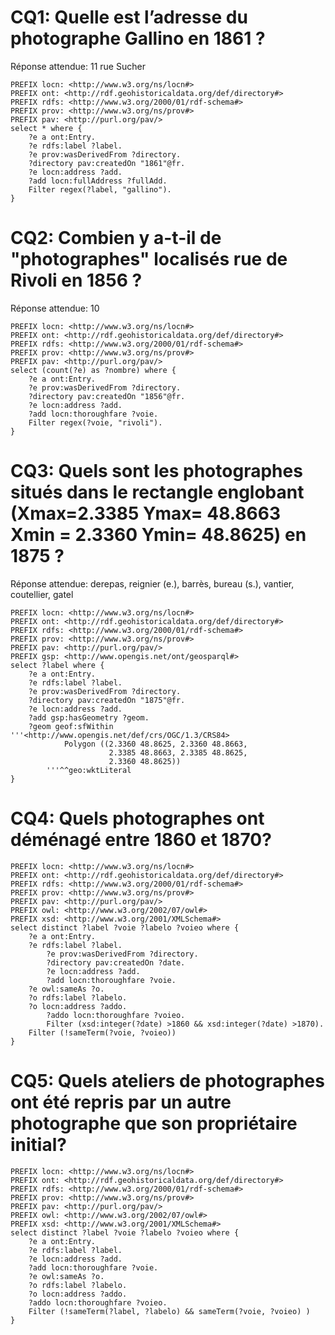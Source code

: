 # CQ1: Quelle est l’adresse du photographe Gallino en 1861 ?

Réponse attendue: 11 rue Sucher
```
PREFIX locn: <http://www.w3.org/ns/locn#>
PREFIX ont: <http://rdf.geohistoricaldata.org/def/directory#>
PREFIX rdfs: <http://www.w3.org/2000/01/rdf-schema#>
PREFIX prov: <http://www.w3.org/ns/prov#>
PREFIX pav: <http://purl.org/pav/>
select * where { 
	?e a ont:Entry.
    ?e rdfs:label ?label.
    ?e prov:wasDerivedFrom ?directory.
    ?directory pav:createdOn "1861"@fr. 
    ?e locn:address ?add.
    ?add locn:fullAddress ?fullAdd.
    Filter regex(?label, "gallino").
}
```
# CQ2: Combien y a-t-il de "photographes" localisés rue de Rivoli en 1856 ? 
Réponse attendue: 10
```
PREFIX locn: <http://www.w3.org/ns/locn#>
PREFIX ont: <http://rdf.geohistoricaldata.org/def/directory#>
PREFIX rdfs: <http://www.w3.org/2000/01/rdf-schema#>
PREFIX prov: <http://www.w3.org/ns/prov#>
PREFIX pav: <http://purl.org/pav/>
select (count(?e) as ?nombre) where { 
	?e a ont:Entry.
    ?e prov:wasDerivedFrom ?directory.
    ?directory pav:createdOn "1856"@fr. 
    ?e locn:address ?add.
    ?add locn:thoroughfare ?voie.
    Filter regex(?voie, "rivoli").
}
```
# CQ3: Quels sont les photographes situés dans le rectangle englobant (Xmax=2.3385 Ymax= 48.8663 Xmin = 2.3360 Ymin= 48.8625) en 1875 ? 

Réponse attendue: derepas, reignier (e.), barrès, bureau (s.), vantier, coutellier, gatel
```
PREFIX locn: <http://www.w3.org/ns/locn#>
PREFIX ont: <http://rdf.geohistoricaldata.org/def/directory#>
PREFIX rdfs: <http://www.w3.org/2000/01/rdf-schema#>
PREFIX prov: <http://www.w3.org/ns/prov#>
PREFIX pav: <http://purl.org/pav/>
PREFIX gsp: <http://www.opengis.net/ont/geosparql#>
select ?label where { 
	?e a ont:Entry.
    ?e rdfs:label ?label.
    ?e prov:wasDerivedFrom ?directory.
    ?directory pav:createdOn "1875"@fr. 
    ?e locn:address ?add.
    ?add gsp:hasGeometry ?geom.
    ?geom geof:sfWithin '''<http://www.opengis.net/def/crs/OGC/1.3/CRS84>
            Polygon ((2.3360 48.8625, 2.3360 48.8663,
                      2.3385 48.8663, 2.3385 48.8625,
                      2.3360 48.8625))
        '''^^geo:wktLiteral
}
```

# CQ4: Quels photographes ont déménagé entre 1860 et 1870?

```
PREFIX locn: <http://www.w3.org/ns/locn#>
PREFIX ont: <http://rdf.geohistoricaldata.org/def/directory#>
PREFIX rdfs: <http://www.w3.org/2000/01/rdf-schema#>
PREFIX prov: <http://www.w3.org/ns/prov#>
PREFIX pav: <http://purl.org/pav/>
PREFIX owl: <http://www.w3.org/2002/07/owl#>
PREFIX xsd: <http://www.w3.org/2001/XMLSchema#>
select distinct ?label ?voie ?labelo ?voieo where { 
	?e a ont:Entry.
	?e rdfs:label ?label.
    	?e prov:wasDerivedFrom ?directory.
    	?directory pav:createdOn ?date. 
    	?e locn:address ?add.
    	?add locn:thoroughfare ?voie.
	?e owl:sameAs ?o.
	?o rdfs:label ?labelo.
	?o locn:address ?addo.
    	?addo locn:thoroughfare ?voieo.
    	Filter (xsd:integer(?date) >1860 && xsd:integer(?date) >1870).
 	Filter (!sameTerm(?voie, ?voieo))
}
```

# CQ5: Quels ateliers de photographes ont été repris par un autre photographe que son propriétaire initial?

```
PREFIX locn: <http://www.w3.org/ns/locn#>
PREFIX ont: <http://rdf.geohistoricaldata.org/def/directory#>
PREFIX rdfs: <http://www.w3.org/2000/01/rdf-schema#>
PREFIX prov: <http://www.w3.org/ns/prov#>
PREFIX pav: <http://purl.org/pav/>
PREFIX owl: <http://www.w3.org/2002/07/owl#>
PREFIX xsd: <http://www.w3.org/2001/XMLSchema#>
select distinct ?label ?voie ?labelo ?voieo where { 
	?e a ont:Entry.
	?e rdfs:label ?label.
    ?e locn:address ?add.
    ?add locn:thoroughfare ?voie.
	?e owl:sameAs ?o.
	?o rdfs:label ?labelo.
	?o locn:address ?addo.
    ?addo locn:thoroughfare ?voieo.
 	Filter (!sameTerm(?label, ?labelo) && sameTerm(?voie, ?voieo) )
}
```